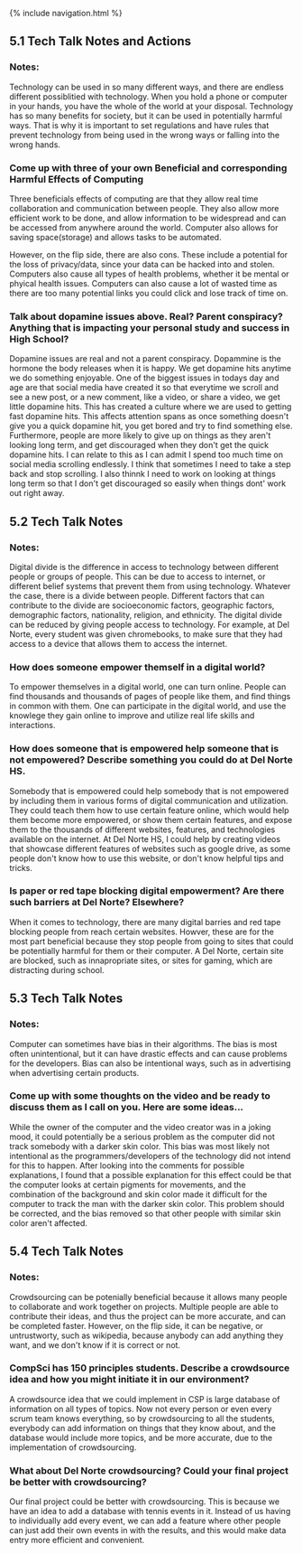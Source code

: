 {% include navigation.html %}
## 5.1 Tech Talk Notes and Actions
### Notes: 
Technology can be used in so many different ways, and there are endless different possiblitied with technology. When you hold a phone or computer in your hands, you have the whole of the world at your disposal. Technology has so many benefits for society, but it can be used in potentially harmful ways. That is why it is important to set regulations and have rules that prevent technology from being used in the wrong ways or falling into the wrong hands. 


### Come up with three of your own Beneficial and corresponding Harmful Effects of Computing
Three beneficials effects of computing are that they allow real time collaboration and communication between people. They also allow more efficient work to be done, and allow information to be widespread and can be accessed from anywhere around the world. Computer also allows for saving space(storage) and allows tasks to be automated. 

However, on the flip side, there are also cons. These include a potential for the loss of privacy/data, since your data can be hacked into and stolen. Computers also cause all types of health problems, whether it be mental or phyical health issues. Computers can also cause a lot of wasted time as there are too many potential links you could click and lose track of time on. 
### Talk about dopamine issues above. Real? Parent conspiracy? Anything that is impacting your personal study and success in High School?
Dopamine issues are real and not a parent conspiracy. Dopammine is the hormone the body releases when it is happy. We get dopamine hits anytime we do something enjoyable. One of the biggest issues in todays day and age are that social media have created it so that everytime we scroll and see a new post, or a new comment, like a video, or share a video, we get little dopamine hits. This has created a culture where we are used to getting fast dopamine hits. This affects attention spans as once something doesn't give you a quick dopamine hit, you get bored and try to find something else. Furthermore, people are more likely to give up on things as they aren't looking long term, and get discouraged when they don't get the quick dopamine hits. I can relate to this as I can admit I spend too much time on social media scrolling endlessly. I think that sometimes I need to take a step back and stop scrolling. I also thinnk I need to work on looking at things long term so that I don't get discouraged so easily when things dont' work out right away. 

## 5.2 Tech Talk Notes
### Notes:
Digital divide is the difference in access to technology between different people or groups of people. This can be due to access to internet, or different belief systems that prevent them from using technology. Whatever the case, there is a divide between people. Different factors that can contribute to the divide are socioeconomic factors, geographic factors, demographic factors, nationality, religion, and ethnicity. 
The digital divide can be reduced by giving people access to technology. For example, at Del Norte, every student was given chromebooks, to make sure that they had access to a device that allows them to access the internet. 
### How does someone empower themself in a digital world?
To empower themselves in a digital world, one can turn online. People can find thousands and thousands of pages of people like them, and find things in common with them. One can participate in the digital world, and use the knowlege they gain online to improve and utilize real life skills and interactions. 
### How does someone that is empowered help someone that is not empowered? Describe something you could do at Del Norte HS.
Somebody that is empowered could help somebody that is not empowered by including them in various forms of digital communication and utilization. They could teach them how to use certain feature online, which would help them become more empowered, or show them certain features, and expose them to the thousands of different websites, features, and technologies available on the internet. At Del Norte HS, I could help by creating videos that showcase different features of websites such as google drive, as some people don't know how to use this website, or don't know helpful tips and tricks. 
### Is paper or red tape blocking digital empowerment? Are there such barriers at Del Norte? Elsewhere?
When it comes to technology, there are many digital barries and red tape blocking people from reach certain websites. Howver, these are for the most part beneficial because they stop people from going to sites that could be potentially harmful for them or their computer. A Del Norte, certain site are blocked, such as innapropriate sites, or sites for gaming, which are distracting during school. 

## 5.3 Tech Talk Notes
### Notes:
Computer can sometimes have bias in their algorithms. The bias is most often unintentional, but it can have drastic effects and can cause problems for the developers. Bias can also be intentional ways, such as in advertising when advertising certain products. 
### Come up with some thoughts on the video and be ready to discuss them as I call on you. Here are some ideas...
While the owner of the computer and the video creator was in a joking mood, it could potentially be a serious problem as the computer did not track somebody with a darker skin color. This bias was most likely not intentional as the programmers/developers of the technology did not intend for this to happen. After looking into the comments for possible explanations, I found that a possible explanation for this effect could be that the computer looks at certain pigments for movements, and the combination of the background and skin color made it difficult for the computer to track the man with the darker skin color. This problem should be corrected, and the bias removed so that other people with similar skin color aren't affected. 

## 5.4 Tech Talk Notes
### Notes:
Crowdsourcing can be potenially beneficial because it allows many people to collaborate and work together on projects. Multiple people are able to contribute their ideas, and thus the project can be more accurate, and can be completed faster. However, on the flip side, it can be negative, or untrustworty, such as wikipedia, because anybody can add anything they want, and we don't know if it is correct or not.

### CompSci has 150 principles students. Describe a crowdsource idea and how you might initiate it in our environment?
A crowdsource idea that we could implement in CSP is large database of information on all types of topics. Now not every person or even every scrum team knows everything, so by crowdsourcing to all the students, everybody can add information on things that they know about, and the database would include more topics, and be more accurate, due to the implementation of crowdsourcing. 

### What about Del Norte crowdsourcing? Could your final project be better with crowdsourcing?

Our final project could be better with crowdsourcing. This is because we have an idea to add a database with tennis events in it. Instead of us having to individually add every event, we can add a feature where other people can just add their own events in with the results, and this would make data entry more efficient and convenient. 
